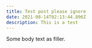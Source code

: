 ```yaml
---
title: Test post please ignore
date: 2021-08-14T02:13:44.896Z
description: This is a test
---
```

Some body text as filler.